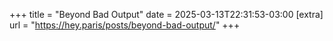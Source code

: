 +++
title = "Beyond Bad Output"
date = 2025-03-13T22:31:53-03:00
[extra]
url = "https://hey.paris/posts/beyond-bad-output/"
+++
